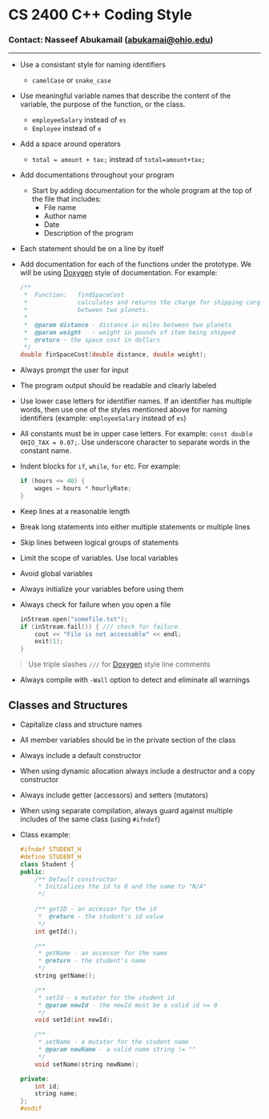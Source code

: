  # CS 2400 C++ Coding Style
 ### Contact: Nasseef Abukamail (abukamai@ohio.edu)

---

* Use a consistant style for naming identifiers
  * ```camelCase``` or ```snake_case```
* Use meaningful variable names that describe the content of the variable, the purpose of the function, or the class.
  * ```employeeSalary``` instead of ```es```
  * ```Employee``` instead of ```e```
* Add a space around operators
  * ```total = amount + tax;``` instead of ```total=amount+tax;```
* Add documentations throughout your program
  * Start by adding documentation for the whole program at the top of the file that includes:
    * File name
    * Author name
    * Date
    * Description of the program
* Each statement should be on a line by itself
* Add documentation for each of the functions under the prototype. We will be using [Doxygen](http://www.doxygen.nl/manual/docblocks.html) style of documentation. For example:

  ```cpp
  /**
   *  Function:   findSpaceCost
   *              calculates and returns the charge for shipping cargo
   *              between two planets.
   *
   *  @param distance - distance in miles between two planets
   *  @param weight   - weight in pounds of item being shipped
   *  @return - the space cost in dollars
   */
  double finSpaceCost(double distance, double weight);


  ```

* Always prompt the user for input
* The program output should be readable and clearly labeled
* Use lower case letters for identifier names. If an identifier has multiple words, then use one of the styles mentioned above for naming identifiers (example: ```employeeSalary``` instead of ```es```)
* All constants must be in upper case letters. For example: ```const double OHIO_TAX = 0.07;```. Use underscore character to separate words in the constant name.
* Indent blocks for ```if```, ```while```, ```for``` etc. For example:

  ```cpp
  if (hours <= 40) {
      wages = hours * hourlyRate;
  }
  ```

* Keep lines at a reasonable length
* Break long statements into either multiple statements or multiple lines
* Skip lines between logical groups of statements
* Limit the scope of variables. Use local variables
* Avoid global variables
* Always initialize your variables before using them
* Always check for failure when you open a file

  ```cpp
  inStream.open("somefile.txt");
  if (inStream.fail()) { /// check for failure
      cout << "File is not accessable" << endl;
      exit(1);
  }
  ```
> Use triple slashes `///` for [Doxygen](http://www.doxygen.nl/manual/docblocks.html) style line comments 
* Always compile with ```-Wall``` option to detect and eliminate all warnings

## Classes and Structures

* Capitalize class and structure names
* All member variables should be in the private section of the class
* Always include a default constructor
* When using dynamic allocation always include a destructor and a copy constructor
* Always include getter (accessors) and setters (mutators)
* When using separate compilation, always guard against multiple includes of the same class (using `#ifndef`)
* Class example:

  ```cpp
  #ifndef STUDENT_H
  #define STUDENT_H
  class Student {
  public:
      /** Default constructor
       * Initializes the id to 0 and the name to "N/A"
       */ 
      
      /** getID - an accessor for the id
       *  @return - the student's id value
       */  
      int getId();

      /**
       * getName - an accessor for the name
       * @return - the student's name
       */ 
      string getName();

      /**
       * setId - a mutator for the student id
       * @param newId - the newId must be a valid id >= 0
       */ 
      void setId(int newId);

      /**
       * setName - a mutator for the student name
       * @param newName - a valid name string != ""
       */ 
      void setName(string newName);

  private:
      int id;
      string name;
  };
  #endif
  ```

